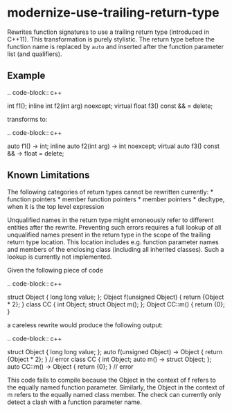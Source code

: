modernize-use-trailing-return-type
==================================

Rewrites function signatures to use a trailing return type (introduced
in C++11). This transformation is purely stylistic. The return type
before the function name is replaced by `auto` and inserted after the
function parameter list (and qualifiers).

Example
-------

.. code-block:: c++

int f1(); inline int f2(int arg) noexcept; virtual float f3() const && =
delete;

transforms to:

.. code-block:: c++

auto f1() -&gt; int; inline auto f2(int arg) -&gt; int noexcept; virtual
auto f3() const && -&gt; float = delete;

Known Limitations
-----------------

The following categories of return types cannot be rewritten currently:
\* function pointers \* member function pointers \* member pointers \*
decltype, when it is the top level expression

Unqualified names in the return type might erroneously refer to
different entities after the rewrite. Preventing such errors requires a
full lookup of all unqualified names present in the return type in the
scope of the trailing return type location. This location includes
e.g. function parameter names and members of the enclosing class
(including all inherited classes). Such a lookup is currently not
implemented.

Given the following piece of code

.. code-block:: c++

struct Object { long long value; }; Object f(unsigned Object) { return
{Object \* 2}; } class CC { int Object; struct Object m(); }; Object
CC::m() { return {0}; }

a careless rewrite would produce the following output:

.. code-block:: c++

struct Object { long long value; }; auto f(unsigned Object) -&gt; Object
{ return {Object \* 2}; } // error class CC { int Object; auto m() -&gt;
struct Object; }; auto CC::m() -&gt; Object { return {0}; } // error

This code fails to compile because the Object in the context of f refers
to the equally named function parameter. Similarly, the Object in the
context of m refers to the equally named class member. The check can
currently only detect a clash with a function parameter name.
